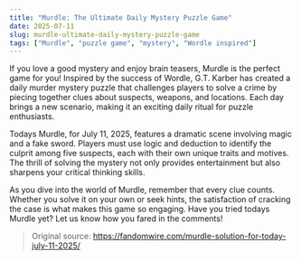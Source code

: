 ```yaml
---
title: "Murdle: The Ultimate Daily Mystery Puzzle Game"
date: 2025-07-11
slug: murdle-ultimate-daily-mystery-puzzle-game
tags: ["Murdle", "puzzle game", "mystery", "Wordle inspired"]
---
```


If you love a good mystery and enjoy brain teasers, Murdle is the perfect game for you! Inspired by the success of Wordle, G.T. Karber has created a daily murder mystery puzzle that challenges players to solve a crime by piecing together clues about suspects, weapons, and locations. Each day brings a new scenario, making it an exciting daily ritual for puzzle enthusiasts.

Todays Murdle, for July 11, 2025, features a dramatic scene involving magic and a fake sword. Players must use logic and deduction to identify the culprit among five suspects, each with their own unique traits and motives. The thrill of solving the mystery not only provides entertainment but also sharpens your critical thinking skills.

As you dive into the world of Murdle, remember that every clue counts. Whether you solve it on your own or seek hints, the satisfaction of cracking the case is what makes this game so engaging. Have you tried todays Murdle yet? Let us know how you fared in the comments!
> Original source: https://fandomwire.com/murdle-solution-for-today-july-11-2025/